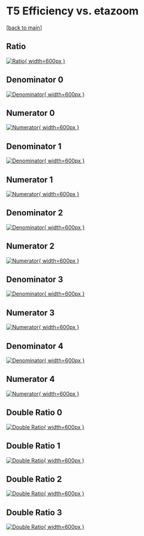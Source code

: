 # T5 Efficiency vs. etazoom

[[back to main](./)]



## Ratio

[![Ratio](../mtv/var/T5_loweta_321_-1_eff_etazoom.png){ width=600px }](../mtv/var/T5_loweta_321_-1_eff_etazoom.pdf)

## Denominator 0

[![Denominator](../mtv/den/T5_loweta_321_-1_eff_etazoom_den0.png){ width=600px }](../mtv/den/T5_loweta_321_-1_eff_etazoom_den0.pdf)

## Numerator 0

[![Numerator](../mtv/num/T5_loweta_321_-1_eff_etazoom_num0.png){ width=600px }](../mtv/num/T5_loweta_321_-1_eff_etazoom_num0.pdf)

## Denominator 1

[![Denominator](../mtv/den/T5_loweta_321_-1_eff_etazoom_den1.png){ width=600px }](../mtv/den/T5_loweta_321_-1_eff_etazoom_den1.pdf)

## Numerator 1

[![Numerator](../mtv/num/T5_loweta_321_-1_eff_etazoom_num1.png){ width=600px }](../mtv/num/T5_loweta_321_-1_eff_etazoom_num1.pdf)

## Denominator 2

[![Denominator](../mtv/den/T5_loweta_321_-1_eff_etazoom_den2.png){ width=600px }](../mtv/den/T5_loweta_321_-1_eff_etazoom_den2.pdf)

## Numerator 2

[![Numerator](../mtv/num/T5_loweta_321_-1_eff_etazoom_num2.png){ width=600px }](../mtv/num/T5_loweta_321_-1_eff_etazoom_num2.pdf)

## Denominator 3

[![Denominator](../mtv/den/T5_loweta_321_-1_eff_etazoom_den3.png){ width=600px }](../mtv/den/T5_loweta_321_-1_eff_etazoom_den3.pdf)

## Numerator 3

[![Numerator](../mtv/num/T5_loweta_321_-1_eff_etazoom_num3.png){ width=600px }](../mtv/num/T5_loweta_321_-1_eff_etazoom_num3.pdf)

## Denominator 4

[![Denominator](../mtv/den/T5_loweta_321_-1_eff_etazoom_den4.png){ width=600px }](../mtv/den/T5_loweta_321_-1_eff_etazoom_den4.pdf)

## Numerator 4

[![Numerator](../mtv/num/T5_loweta_321_-1_eff_etazoom_num4.png){ width=600px }](../mtv/num/T5_loweta_321_-1_eff_etazoom_num4.pdf)

## Double Ratio 0

[![Double Ratio](../mtv/ratio/T5_loweta_321_-1_eff_etazoom_ratio0.png){ width=600px }](../mtv/ratio/T5_loweta_321_-1_eff_etazoom_ratio0.pdf)

## Double Ratio 1

[![Double Ratio](../mtv/ratio/T5_loweta_321_-1_eff_etazoom_ratio1.png){ width=600px }](../mtv/ratio/T5_loweta_321_-1_eff_etazoom_ratio1.pdf)

## Double Ratio 2

[![Double Ratio](../mtv/ratio/T5_loweta_321_-1_eff_etazoom_ratio2.png){ width=600px }](../mtv/ratio/T5_loweta_321_-1_eff_etazoom_ratio2.pdf)

## Double Ratio 3

[![Double Ratio](../mtv/ratio/T5_loweta_321_-1_eff_etazoom_ratio3.png){ width=600px }](../mtv/ratio/T5_loweta_321_-1_eff_etazoom_ratio3.pdf)

